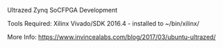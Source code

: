 Ultrazed Zynq SoCFPGA Development

Tools Required:
Xilinx Vivado/SDK 2016.4 - installed to ~/bin/xilinx/

More Info:
https://www.invincealabs.com/blog/2017/03/ubuntu-ultrazed/
